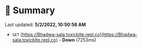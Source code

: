 # 📖 Summary
Last updated: **5/2/2022, 10:50:56 AM**

- `GET` [https://Bhadwa-sala.toxicblte.repl.co](https://Bhadwa-sala.toxicblte.repl.co) - **Down** (7253ms)
